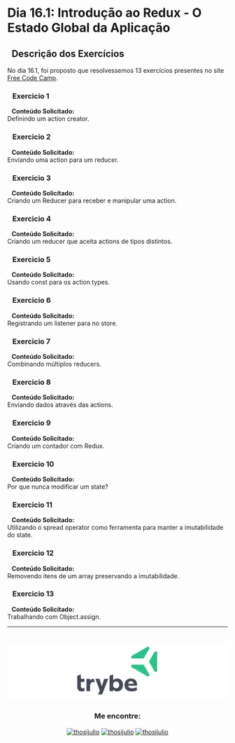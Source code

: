# Dia 16.1: Introdução ao Redux - O Estado Global da Aplicação

## &nbsp; Descrição dos Exercícios

No dia 16.1, foi proposto que resolvessemos 13 exercícios presentes no site [Free Code Camp](https://www.freecodecamp.org/learn/front-end-libraries/redux/).

### &nbsp;&nbsp; Exercicio 1
  <b>&nbsp;&nbsp;&nbsp;Conteúdo Solicitado: </b> <br> 
Definindo um action creator.

### &nbsp;&nbsp; Exercicio 2
  <b>&nbsp;&nbsp;&nbsp;Conteúdo Solicitado: </b> <br> 
Enviando uma action para um reducer.

### &nbsp;&nbsp; Exercicio 3
  <b>&nbsp;&nbsp;&nbsp;Conteúdo Solicitado: </b> <br> 
Criando um Reducer para receber e manipular uma action.

### &nbsp;&nbsp; Exercicio 4
  <b>&nbsp;&nbsp;&nbsp;Conteúdo Solicitado: </b> <br> 
Criando um reducer que aceita actions de tipos distintos.

### &nbsp;&nbsp; Exercicio 5
  <b>&nbsp;&nbsp;&nbsp;Conteúdo Solicitado: </b> <br> 
Usando const para os action types.

### &nbsp;&nbsp; Exercicio 6
  <b>&nbsp;&nbsp;&nbsp;Conteúdo Solicitado: </b> <br> 
Registrando um listener para no store.

### &nbsp;&nbsp; Exercicio 7
  <b>&nbsp;&nbsp;&nbsp;Conteúdo Solicitado: </b> <br> 
Combinando múltiplos reducers.

### &nbsp;&nbsp; Exercicio 8
  <b>&nbsp;&nbsp;&nbsp;Conteúdo Solicitado: </b> <br> 
Enviando dados através das actions.

### &nbsp;&nbsp; Exercicio 9
  <b>&nbsp;&nbsp;&nbsp;Conteúdo Solicitado: </b> <br> 
Criando um contador com Redux.

### &nbsp;&nbsp; Exercicio 10
  <b>&nbsp;&nbsp;&nbsp;Conteúdo Solicitado: </b> <br> 
Por que nunca modificar um state?

### &nbsp;&nbsp; Exercicio 11
  <b>&nbsp;&nbsp;&nbsp;Conteúdo Solicitado: </b> <br> 
Utilizando o spread operator como ferramenta para manter a imutabilidade do state.

### &nbsp;&nbsp; Exercicio 12
  <b>&nbsp;&nbsp;&nbsp;Conteúdo Solicitado: </b> <br> 
Removendo itens de um array preservando a imutabilidade.

### &nbsp;&nbsp; Exercicio 13
  <b>&nbsp;&nbsp;&nbsp;Conteúdo Solicitado: </b> <br> 
Trabalhando com Object.assign.

---

<h1 align="center">
    <img alt="Trybe" src="https://github.com/thosijulio/trybe-projects/blob/main/trybe-logo.png"/>
</h1>
<h3 align=center>Me encontre:</h3>
<p align=center>
<a href="https://www.linkedin.com/in/thosijulio/" target="blank"><img align="center" src="https://cdn.jsdelivr.net/npm/simple-icons@3.0.1/icons/linkedin.svg" alt="thosijulio" height="20" width="20" /></a>
<a href="https://www.github.com/thosijulio/" target="blank"><img align="center" src="https://cdn.jsdelivr.net/npm/simple-icons@3.0.1/icons/github.svg" alt="thosijulio" height="20" width="20" /></a>
<a href="https://www.instagram.com/thosijulio" target="blank"><img align="center" src="https://cdn.jsdelivr.net/npm/simple-icons@3.0.1/icons/instagram.svg" alt="thosijulio" height="20" width="20" /></a>
</p>
